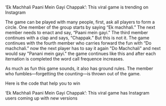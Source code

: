 ‘Ek Machhali Paani Mein Gayi Chappak’: This viral game is trending on Instagram

The game can be played with many people, first, ask all players to form a circle. 
One member of the group starts by saying “Ek machhali.” The next member needs to enact and say, “Paani mein gayi.” The third member continues with a clap and says, “Chappak.” 
But this is not it. The game continues with the fourth member who carries forward the fun with “Do machchali.” now the next player has to say it again "Do Machchali" and next would say "Panani mein gayi."
the game continues like this and after each iternation is completed the word call frequence increases.

As much as fun this game sounds, it also has ground rules. The member who fumbles—forgetting the counting—is thrown out of the game.

Here is the code that help you to win

‘Ek Machhali Paani Mein Gayi Chappak’: This viral game has Instagram users coming up with new versions
